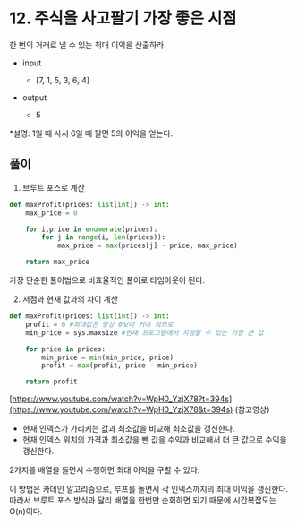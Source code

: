 # 12. 주식을 사고팔기 가장 좋은 시점

한 번의 거래로 낼 수 있는 최대 이익을 산출하라.

- input
  - [7, 1, 5, 3, 6, 4]


- output 
  - 5


*설명: 1일 때 사서 6일 때 팔면 5의 이익을 얻는다.

## 풀이

1. 브루트 포스로 계산 

```python
def maxProfit(prices: list[int]) -> int:
	max_price = 0

	for i,price in enumerate(prices):
		for j in range(i, len(prices)):
			max_price = max(prices[j] - price, max_price)

	return max_price
```
가장 단순한 풀이법으로 비효율적인 풀이로 타임아웃이 된다.

2. 저점과 현재 값과의 차이 계산

```python
def maxProfit(prices: list[int]) -> int:
	profit = 0 #최대값은 항상 0보다 커야 되므로
	min_price = sys.maxsize #현재 프로그램에서 지정할 수 있는 가장 큰 값

	for price in prices:
		min_price = min(min_price, price)
		profit = max(profit, price - min_price)

	return profit
```
[https://www.youtube.com/watch?v=WpH0_YzjX78?t=394s](https://www.youtube.com/watch?v=WpH0_YzjX78&t=394s) (참고영상)
- 현재 인덱스가 가리키는 값과 최소값을 비교해 최소값을 갱신한다.
- 현재 인덱스 위치의 가격과 최소값을 뺀 값을 수익과 비교해서 더 큰 값으로 수익을 갱신한다.

2가지를 배열을 돌면서 수행하면 최대 이익을 구할 수 있다.

이 방법은 카데인 알고리즘으로, 루프를 돌면서 각 인덱스까지의 최대 이익을 갱신한다. 따라서 브루트 포스 방식과 달리 배열을 한번만 순회하면 되기 때문에 시간복잡도는 O(n)이다.
